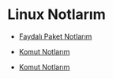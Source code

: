 # Linux Notlarım

- [Faydalı Paket Notlarım](https://github.com/kaankaltakkiran/Linux_notlarim/tree/main/linux_notlarim/notlarim/faydali_paketler)

- [Komut Notlarım](https://github.com/kaankaltakkiran/Linux_notlarim/tree/main/linux_notlarim/notlarim/komut_notlarim)

- [Komut Notlarım](https://github.com/kaankaltakkiran/Linux_notlarim/tree/main/linux_notlarim/notlarim/komut_notlarim)
